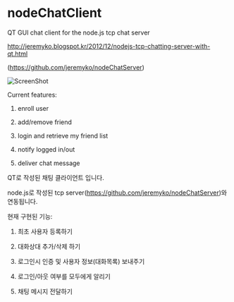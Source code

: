 nodeChatClient
==============

QT GUI chat client for the node.js tcp chat server

http://jeremyko.blogspot.kr/2012/12/nodejs-tcp-chatting-server-with-qt.html

(https://github.com/jeremyko/nodeChatServer)

![ScreenShot](http://1.bp.blogspot.com/-ERWTkRM-4vA/UNma_gy_kKI/AAAAAAAACy4/4xs3js-JDVE/s1600/%E1%84%89%E1%85%B3%E1%84%8F%E1%85%B3%E1%84%85%E1%85%B5%E1%86%AB%E1%84%89%E1%85%A3%E1%86%BA+2012-12-25+%E1%84%8B%E1%85%A9%E1%84%92%E1%85%AE+4.30.10.png)


Current features:

1. enroll user

2. add/remove friend

3. login and retrieve my friend list

4. notify logged in/out

5. deliver chat message


QT로 작성된 채팅 클라이언트 입니다.

node.js로 작성된 tcp server(https://github.com/jeremyko/nodeChatServer)와 연동됩니다.

현재 구현된 기능:

1. 최초 사용자 등록하기 

2. 대화상대 추가/삭제 하기  

3. 로그인시 인증 및 사용자 정보(대화목록) 보내주기 

4. 로그인/아웃 여부를 모두에게 알리기 

5. 채팅 메시지 전달하기 

